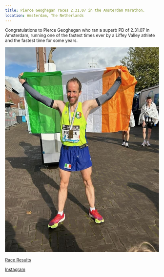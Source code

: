 ```yaml
---
title: Pierce Geoghegan races 2.31.07 in the Amsterdam Marathon.
location: Amsterdam, The Netherlands
---
```


Congratulations to Pierce Geoghegan who ran a superb PB of 2.31.07 in Amsterdam, running one of the fastest times ever by a Liffey Valley athlete and the fastest time for some years.

<img src="/assets/images/races/2023/amsterdam/pierce-101523.jpeg" class="img-fluid" alt="Pierce Geoghegan">

<a href="/races/2023-10-15-amsterdam-marathon/" target="_blank" rel="noopener noreferrer">Race Results</a>

<a href="https://www.instagram.com/p/Cya9QkkM7aD/?img_index=1" target="_blank" rel="noopener noreferrer">Instagram</a>



